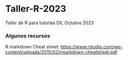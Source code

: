 # Taller-R-2023
Taller de R para tutorías DII, Octubre 2023

### Algunos recursos
R markdown Cheat sheet: https://www.rstudio.com/wp-content/uploads/2015/02/rmarkdown-cheatsheet.pdf
